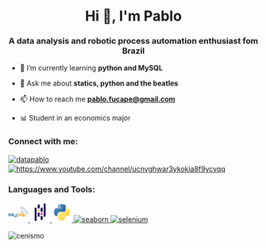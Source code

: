 <h1 align="center">Hi 👋, I'm Pablo</h1> 
<h3 align="center">A data analysis and robotic process automation enthusiast fom Brazil</h3>

- 🌱 I’m currently learning **python and MySQL**

- 💬 Ask me about **statics, python and the beatles**

- 📫 How to reach me **pablo.fucape@gmail.com**

- 📊 Student in an economics major

<h3 align="left">Connect with me:</h3>
<p align="left">
<a href="https://linkedin.com/in/datapablo" target="blank"><img align="center" src="https://raw.githubusercontent.com/rahuldkjain/github-profile-readme-generator/master/src/images/icons/Social/linked-in-alt.svg" alt="datapablo" height="30" width="40" /></a>
<a href="https://www.youtube.com/c/https://www.youtube.com/channel/ucnvghwar3ykokia8f9ycvqq" target="blank"><img align="center" src="https://raw.githubusercontent.com/rahuldkjain/github-profile-readme-generator/master/src/images/icons/Social/youtube.svg" alt="https://www.youtube.com/channel/ucnvghwar3ykokia8f9ycvqq" height="30" width="40" /></a>
</p>

<h3 align="left">Languages and Tools:</h3>
<p align="left"> <a href="https://www.mysql.com/" target="_blank" rel="noreferrer"> <img src="https://raw.githubusercontent.com/devicons/devicon/master/icons/mysql/mysql-original-wordmark.svg" alt="mysql" width="40" height="40"/> </a> <a href="https://pandas.pydata.org/" target="_blank" rel="noreferrer"> <img src="https://raw.githubusercontent.com/devicons/devicon/2ae2a900d2f041da66e950e4d48052658d850630/icons/pandas/pandas-original.svg" alt="pandas" width="40" height="40"/> </a> <a href="https://www.python.org" target="_blank" rel="noreferrer"> <img src="https://raw.githubusercontent.com/devicons/devicon/master/icons/python/python-original.svg" alt="python" width="40" height="40"/> </a> <a href="https://seaborn.pydata.org/" target="_blank" rel="noreferrer"> <img src="https://seaborn.pydata.org/_images/logo-mark-lightbg.svg" alt="seaborn" width="40" height="40"/> </a> <a href="https://www.selenium.dev" target="_blank" rel="noreferrer"> <img src="https://raw.githubusercontent.com/detain/svg-logos/780f25886640cef088af994181646db2f6b1a3f8/svg/selenium-logo.svg" alt="selenium" width="40" height="40"/> </a> </p>

<p><img align="center" src="https://github-readme-stats.vercel.app/api/top-langs?username=cenismo&show_icons=true&locale=en&layout=compact" alt="cenismo" /></p>

